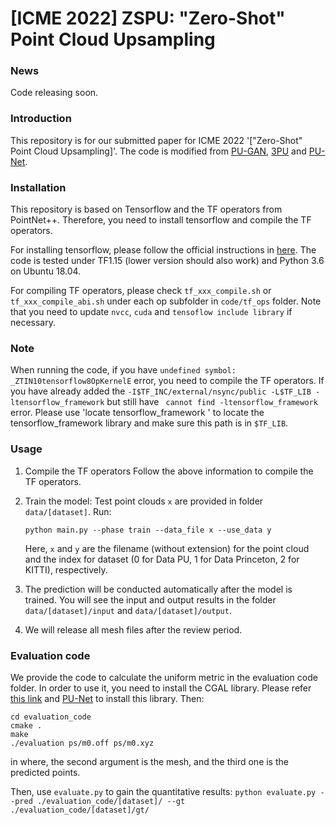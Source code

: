# [ICME 2022] ZSPU: "Zero-Shot" Point Cloud Upsampling

### News

Code releasing soon.
### Introduction

This repository is for our submitted paper for ICME 2022 '["Zero-Shot" Point Cloud Upsampling]'. The code is modified from [PU-GAN](https://github.com/liruihui/PU-GAN), [3PU](https://github.com/yifita/3PU) and [PU-Net](https://github.com/yulequan/PU-Net). 

### Installation
This repository is based on Tensorflow and the TF operators from PointNet++. Therefore, you need to install tensorflow and compile the TF operators. 

For installing tensorflow, please follow the official instructions in [here](https://www.tensorflow.org/install/install_linux). The code is tested under TF1.15 (lower version should also work) and Python 3.6 on Ubuntu 18.04.

For compiling TF operators, please check `tf_xxx_compile.sh` or `tf_xxx_compile_abi.sh` under each op subfolder in `code/tf_ops` folder. Note that you need to update `nvcc`, `cuda` and `tensoflow include library` if necessary. 

### Note
When running the code, if you have `undefined symbol: _ZTIN10tensorflow8OpKernelE` error, you need to compile the TF operators. If you have already added the `-I$TF_INC/external/nsync/public -L$TF_LIB -ltensorflow_framework` but still have ` cannot find -ltensorflow_framework` error. Please use 'locate tensorflow_framework
' to locate the tensorflow_framework library and make sure this path is in `$TF_LIB`.

### Usage

1. Compile the TF operators
   Follow the above information to compile the TF operators. 
   
2. Train the model:
    Test point clouds `x` are provided in folder `data/[dataset]`.
    Run:
   ```shell
   python main.py --phase train --data_file x --use_data y
   ```
   Here, `x` and `y` are the filename (without extension) for the point cloud and the index for dataset (0 for Data PU, 1 for Data Princeton, 2 for KITTI), respectively.

3. The prediction will be conducted automatically after the model is trained.
   You will see the input and output results in the folder `data/[dataset]/input` and `data/[dataset]/output`.
   
4. We will release all mesh files after the review period.

### Evaluation code
We provide the code to calculate the uniform metric in the evaluation code folder. In order to use it, you need to install the CGAL library. Please refer [this link](https://www.cgal.org/download/linux.html) and  [PU-Net](https://github.com/yulequan/PU-Net) to install this library.
Then:
   ```shell
   cd evaluation_code
   cmake .
   make
   ./evaluation ps/m0.off ps/m0.xyz
   ```
in where, the second argument is the mesh, and the third one is the predicted points.

Then, use `evaluate.py` to gain the quantitative results:
    ```
    python evaluate.py --pred ./evaluation_code/[dataset]/ --gt ./evaluation_code/[dataset]/gt/
    ```


